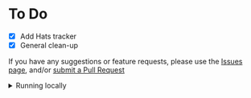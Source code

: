 # To Do

- [X] Add Hats tracker
- [X] General clean-up

If you have any suggestions or feature requests, please use the [Issues page](https://github.com/GeorgeWL/honey-heist/issues), and/or [submit a Pull Request](https://github.com/GeorgeWL/honey-heist/pulls)

<details>
<summary>Running locally</summary>

# Getting Started with Create React App

This project was bootstrapped with [Create React App](https://github.com/facebook/create-react-app).

A Character Sheet for the one-page RPG **Honey Heist** by Grant Howitt ([LINK](https://gshowitt.itch.io/honey-heist)), please support the creator on their [Patreon](https://www.patreon.com/gshowitt), or buy paying their games on [itch.io](https://gshowitt.itch.io)

## Available Scripts

In the project directory, you can run:

### `npm start`

Runs the app in the development mode.\
Open [http://localhost:3000](http://localhost:3000) to view it in the browser.

The page will reload if you make edits.\
You will also see any lint errors in the console.

### `npm test`

Launches the test runner in the interactive watch mode.\
See the section about [running tests](https://facebook.github.io/create-react-app/docs/running-tests) for more information.

### `npm run build`

Builds the app for production to the `build` folder.\
It correctly bundles React in production mode and optimizes the build for the best performance.

The build is minified and the filenames include the hashes.\
Your app is ready to be deployed!

See the section about [deployment](https://facebook.github.io/create-react-app/docs/deployment) for more information.

### `npm run eject`

**Note: this is a one-way operation. Once you `eject`, you can’t go back!**

If you aren’t satisfied with the build tool and configuration choices, you can `eject` at any time. This command will remove the single build dependency from your project.

Instead, it will copy all the configuration files and the transitive dependencies (webpack, Babel, ESLint, etc) right into your project so you have full control over them. All of the commands except `eject` will still work, but they will point to the copied scripts so you can tweak them. At this point you’re on your own.

You don’t have to ever use `eject`. The curated feature set is suitable for small and middle deployments, and you shouldn’t feel obligated to use this feature. However we understand that this tool wouldn’t be useful if you couldn’t customize it when you are ready for it.

## Learn More

You can learn more in the [Create React App documentation](https://facebook.github.io/create-react-app/docs/getting-started).

To learn React, check out the [React documentation](https://reactjs.org/).
</details>

